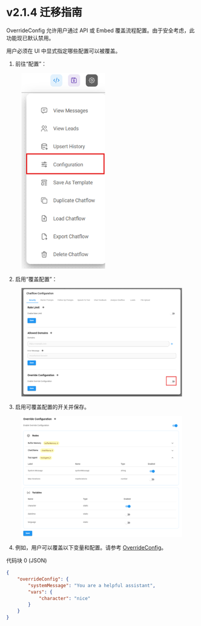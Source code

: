 # v2.1.4 迁移指南

OverrideConfig 允许用户通过 API 或 Embed 覆盖流程配置。由于安全考虑，此功能现已默认禁用。

用户必须在 UI 中显式指定哪些配置可以被覆盖。

1. 前往“配置”：

<figure><img src="../.gitbook/assets/image (189).png" alt="" width="221"><figcaption></figcaption></figure>

2. 启用“覆盖配置”：

<figure><img src="../.gitbook/assets/image (190).png" alt=""><figcaption></figcaption></figure>

3. 启用可覆盖配置的开关并保存。

<figure><img src="../.gitbook/assets/image (191).png" alt=""><figcaption></figcaption></figure>

4. 例如，用户可以覆盖以下变量和配置。请参考 [OverrideConfig](../using-flowise/api.md#override-config)。

代码块 0 (JSON)
```json
{
    "overrideConfig": {
        "systemMessage": "You are a helpful assistant",
        "vars": {
            "character": "nice"
        }
    }
}
```
